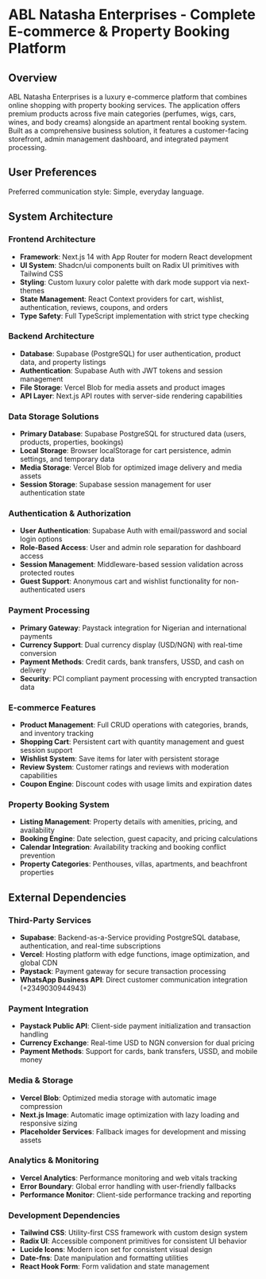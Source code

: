 # ABL Natasha Enterprises - Complete E-commerce & Property Booking Platform

## Overview

ABL Natasha Enterprises is a luxury e-commerce platform that combines online shopping with property booking services. The application offers premium products across five main categories (perfumes, wigs, cars, wines, and body creams) alongside an apartment rental booking system. Built as a comprehensive business solution, it features a customer-facing storefront, admin management dashboard, and integrated payment processing.

## User Preferences

Preferred communication style: Simple, everyday language.

## System Architecture

### Frontend Architecture
- **Framework**: Next.js 14 with App Router for modern React development
- **UI System**: Shadcn/ui components built on Radix UI primitives with Tailwind CSS
- **Styling**: Custom luxury color palette with dark mode support via next-themes
- **State Management**: React Context providers for cart, wishlist, authentication, reviews, coupons, and orders
- **Type Safety**: Full TypeScript implementation with strict type checking

### Backend Architecture  
- **Database**: Supabase (PostgreSQL) for user authentication, product data, and property listings
- **Authentication**: Supabase Auth with JWT tokens and session management
- **File Storage**: Vercel Blob for media assets and product images
- **API Layer**: Next.js API routes with server-side rendering capabilities

### Data Storage Solutions
- **Primary Database**: Supabase PostgreSQL for structured data (users, products, properties, bookings)
- **Local Storage**: Browser localStorage for cart persistence, admin settings, and temporary data
- **Media Storage**: Vercel Blob for optimized image delivery and media assets
- **Session Storage**: Supabase session management for user authentication state

### Authentication & Authorization
- **User Authentication**: Supabase Auth with email/password and social login options
- **Role-Based Access**: User and admin role separation for dashboard access
- **Session Management**: Middleware-based session validation across protected routes
- **Guest Support**: Anonymous cart and wishlist functionality for non-authenticated users

### Payment Processing
- **Primary Gateway**: Paystack integration for Nigerian and international payments
- **Currency Support**: Dual currency display (USD/NGN) with real-time conversion
- **Payment Methods**: Credit cards, bank transfers, USSD, and cash on delivery
- **Security**: PCI compliant payment processing with encrypted transaction data

### E-commerce Features
- **Product Management**: Full CRUD operations with categories, brands, and inventory tracking
- **Shopping Cart**: Persistent cart with quantity management and guest session support
- **Wishlist System**: Save items for later with persistent storage
- **Review System**: Customer ratings and reviews with moderation capabilities
- **Coupon Engine**: Discount codes with usage limits and expiration dates

### Property Booking System
- **Listing Management**: Property details with amenities, pricing, and availability
- **Booking Engine**: Date selection, guest capacity, and pricing calculations
- **Calendar Integration**: Availability tracking and booking conflict prevention
- **Property Categories**: Penthouses, villas, apartments, and beachfront properties

## External Dependencies

### Third-Party Services
- **Supabase**: Backend-as-a-Service providing PostgreSQL database, authentication, and real-time subscriptions
- **Vercel**: Hosting platform with edge functions, image optimization, and global CDN
- **Paystack**: Payment gateway for secure transaction processing
- **WhatsApp Business API**: Direct customer communication integration (+2349030944943)

### Payment Integration
- **Paystack Public API**: Client-side payment initialization and transaction handling
- **Currency Exchange**: Real-time USD to NGN conversion for dual pricing
- **Payment Methods**: Support for cards, bank transfers, USSD, and mobile money

### Media & Storage
- **Vercel Blob**: Optimized media storage with automatic image compression
- **Next.js Image**: Automatic image optimization with lazy loading and responsive sizing
- **Placeholder Services**: Fallback images for development and missing assets

### Analytics & Monitoring  
- **Vercel Analytics**: Performance monitoring and web vitals tracking
- **Error Boundary**: Global error handling with user-friendly fallbacks
- **Performance Monitor**: Client-side performance tracking and reporting

### Development Dependencies
- **Tailwind CSS**: Utility-first CSS framework with custom design system
- **Radix UI**: Accessible component primitives for consistent UI behavior
- **Lucide Icons**: Modern icon set for consistent visual design
- **Date-fns**: Date manipulation and formatting utilities
- **React Hook Form**: Form validation and state management